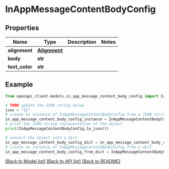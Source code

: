 # InAppMessageContentBodyConfig


## Properties

Name | Type | Description | Notes
------------ | ------------- | ------------- | -------------
**alignment** | [**Alignment**](Alignment.md) |  | 
**body** | **str** |  | 
**text_color** | **str** |  | 

## Example

```python
from openapi_client.models.in_app_message_content_body_config import InAppMessageContentBodyConfig

# TODO update the JSON string below
json = "{}"
# create an instance of InAppMessageContentBodyConfig from a JSON string
in_app_message_content_body_config_instance = InAppMessageContentBodyConfig.from_json(json)
# print the JSON string representation of the object
print(InAppMessageContentBodyConfig.to_json())

# convert the object into a dict
in_app_message_content_body_config_dict = in_app_message_content_body_config_instance.to_dict()
# create an instance of InAppMessageContentBodyConfig from a dict
in_app_message_content_body_config_from_dict = InAppMessageContentBodyConfig.from_dict(in_app_message_content_body_config_dict)
```
[[Back to Model list]](../README.md#documentation-for-models) [[Back to API list]](../README.md#documentation-for-api-endpoints) [[Back to README]](../README.md)


